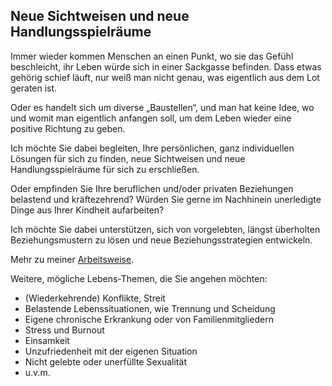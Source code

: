 ## Neue Sichtweisen und neue Handlungsspielräume

Immer wieder kommen Menschen an einen Punkt, wo sie das Gefühl beschleicht,  ihr Leben würde sich in einer Sackgasse befinden. Dass etwas gehörig schief läuft, nur weiß man nicht genau, was eigentlich aus dem Lot geraten ist.

Oder es handelt sich um diverse „Baustellen“, und man hat keine Idee, wo und womit man eigentlich anfangen soll, um dem Leben wieder eine positive Richtung zu geben.

Ich möchte Sie dabei begleiten, Ihre persönlichen, ganz individuellen Lösungen für sich zu finden, neue Sichtweisen und neue Handlungsspielräume für sich zu erschließen.

Oder empfinden Sie Ihre beruflichen und/oder privaten Beziehungen belastend und kräftezehrend? Würden Sie gerne im Nachhinein unerledigte Dinge aus Ihrer Kindheit aufarbeiten?

Ich möchte Sie dabei unterstützen, sich von vorgelebten, längst überholten Beziehungsmustern zu lösen und neue Beziehungsstrategien entwickeln.

Mehr zu meiner [Arbeitsweise](http://www.praxis-niehues.de/#methods).


Weitere, mögliche Lebens-Themen, die Sie angehen möchten:

* (Wiederkehrende) Konflikte, Streit
* Belastende Lebenssituationen, wie Trennung und Scheidung
* Eigene chronische Erkrankung  oder von Familienmitgliedern
* Stress und Burnout
* Einsamkeit
* Unzufriedenheit mit der eigenen Situation
* Nicht gelebte oder unerfüllte Sexualität
* u.v.m.

